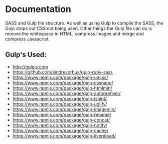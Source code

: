 Documentation
=============

SASS and Gulp file structure. As well as using Gulp to compile the SASS, the Gulp strips out CSS not being used. Other things the Gulp file can do is remove the whitespace in HTML, compress images and merge and compress Javascript.

Gulp's Used:
-------
* http://gulpjs.com
* https://github.com/sindresorhus/gulp-ruby-sass
* https://www.npmjs.com/package/gulp-uncss/
* https://www.npmjs.com/package/gulp-cssnano/
* https://www.npmjs.com/package/gulp-htmlmin/
* https://www.npmjs.com/package/gulp-autoprefixer/
* https://www.npmjs.com/package/gulp-jshint/
* https://www.npmjs.com/package/gulp-uglify/
* https://www.npmjs.com/package/gulp-imagemin/
* https://www.npmjs.com/package/gulp-rename/
* https://www.npmjs.com/package/gulp-concat/
* https://www.npmjs.com/package/gulp-notify/
* https://www.npmjs.com/package/gulp-cache/
* https://www.npmjs.com/package/gulp-livereload/